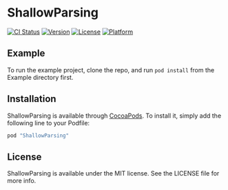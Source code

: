 # ShallowParsing

[![CI Status](http://img.shields.io/travis/hectr/ShallowParsing.svg?style=flat)](https://travis-ci.org/hectr/ShallowParsing)
[![Version](https://img.shields.io/cocoapods/v/ShallowParsing.svg?style=flat)](http://cocoapods.org/pods/ShallowParsing)
[![License](https://img.shields.io/cocoapods/l/ShallowParsing.svg?style=flat)](http://cocoapods.org/pods/ShallowParsing)
[![Platform](https://img.shields.io/cocoapods/p/ShallowParsing.svg?style=flat)](http://cocoapods.org/pods/ShallowParsing)

## Example

To run the example project, clone the repo, and run `pod install` from the Example directory first.

## Installation

ShallowParsing is available through [CocoaPods](http://cocoapods.org). To install
it, simply add the following line to your Podfile:

```ruby
pod "ShallowParsing"
```

## License

ShallowParsing is available under the MIT license. See the LICENSE file for more info.
